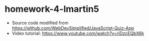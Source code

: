 # homework-4-lmartin5
* Source code modified from https://github.com/WebDevSimplified/JavaScript-Quiz-App
* Video tutorial: https://www.youtube.com/watch?v=riDzcEQbX6k
